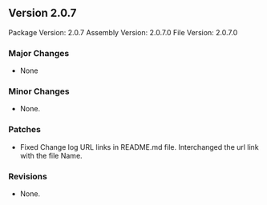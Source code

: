 Version 2.0.7
-----------------------
Package Version: 2.0.7
Assembly Version: 2.0.7.0
File Version: 2.0.7.0

### Major Changes
- None

### Minor Changes
- None.

### Patches
- Fixed Change log URL links in README.md file. Interchanged the url link with the file Name.

### Revisions
- None.
